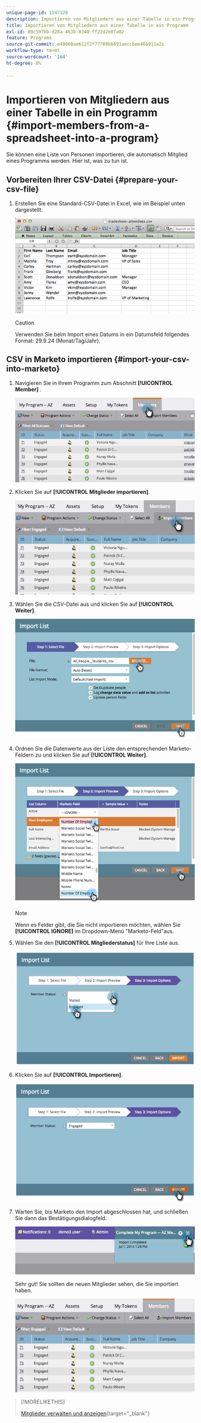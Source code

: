 ```yaml
---
unique-page-id: 1147120
description: Importieren von Mitgliedern aus einer Tabelle in ein Programm - Marketo Docs - Produktdokumentation
title: Importieren von Mitgliedern aus einer Tabelle in ein Programm
exl-id: 09c597bb-d28a-463b-8340-ff22d2e0fa02
feature: Programs
source-git-commit: e49860ae611f2f77789bb491aeccbee46a911a2c
workflow-type: tm+mt
source-wordcount: '164'
ht-degree: 0%

---
```


# Importieren von Mitgliedern aus einer Tabelle in ein Programm {#import-members-from-a-spreadsheet-into-a-program}

Sie können eine Liste von Personen importieren, die automatisch Mitglied eines Programms werden. Hier ist, was zu tun ist.

## Vorbereiten Ihrer CSV-Datei {#prepare-your-csv-file}

1. Erstellen Sie eine Standard-CSV-Datei in Excel, wie im Beispiel unten dargestellt.

   ![](assets/image2014-9-18-14-3a33-3a4.png)

   >[!CAUTION]
   >
   >Verwenden Sie beim Import eines Datums in ein Datumsfeld folgendes Format: 29.9.24 (Monat/Tag/Jahr).

## CSV in Marketo importieren {#import-your-csv-into-marketo}

1. Navigieren Sie in Ihrem Programm zum Abschnitt **[!UICONTROL Member]** .

   ![](assets/image2014-9-18-15-3a3-3a57.png)

1. Klicken Sie auf **[!UICONTROL Mitglieder importieren]**.

   ![](assets/image2014-9-18-15-3a38-3a14.png)

1. Wählen Sie die CSV-Datei aus und klicken Sie auf **[!UICONTROL Weiter]**.

   ![](assets/importlist1.png)

1. Ordnen Sie die Datenwerte aus der Liste den entsprechenden Marketo-Feldern zu und klicken Sie auf **[!UICONTROL Weiter]**.

   ![](assets/importlist12.png)

   >[!NOTE]
   >
   >Wenn es Felder gibt, die Sie nicht importieren möchten, wählen Sie **[!UICONTROL IGNORE]** im Dropdown-Menü &quot;Marketo-Feld&quot;aus.

1. Wählen Sie den **[!UICONTROL Mitgliederstatus]** für Ihre Liste aus.

   ![](assets/image2014-9-18-15-3a41-3a32.png)

1. Klicken Sie auf **[!UICONTROL Importieren]**.

   ![](assets/image2014-9-18-15-3a44-3a19.png)

1. Warten Sie, bis Marketo den Import abgeschlossen hat, und schließen Sie dann das Bestätigungsdialogfeld.

   ![](assets/image2014-9-18-15-3a44-3a37.png)

   Sehr gut! Sie sollten die neuen Mitglieder sehen, die Sie importiert haben.

   ![](assets/image2014-9-18-15-3a45-3a16.png)

>[!MORELIKETHIS]
>
>[Mitglieder verwalten und anzeigen](/help/marketo/product-docs/core-marketo-concepts/programs/working-with-programs/manage-and-view-members.md){target="_blank"}
